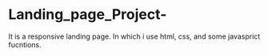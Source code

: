 # Landing_page_Project-
It is a responsive landing page. In which i use html, css, and some javasprict fucntions. 
